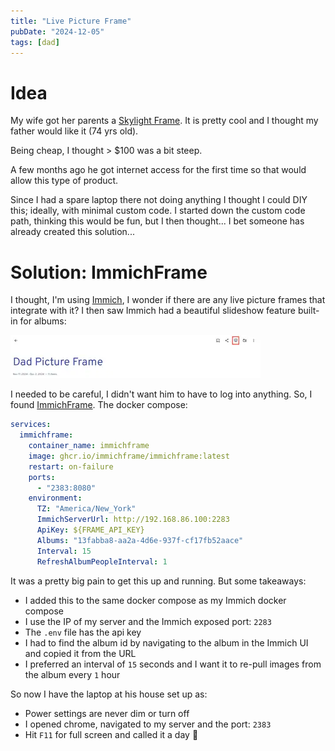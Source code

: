 ```yaml
---
title: "Live Picture Frame"
pubDate: "2024-12-05"
tags: [dad]
---
```


# Idea

My wife got her parents a [Skylight Frame](https://www.skylightframe.com/products/the-skylight-frame/?srsltid=AfmBOorpbYMES_rLjptr8JEHq2IyhVGfDGJFCF6x4pVChcLKroZoVWJB). It is pretty cool and I thought my father would like it (74 yrs old).

Being cheap, I thought > $100 was a bit steep.

A few months ago he got internet access for the first time so that would allow this type of product.

Since I had a spare laptop there not doing anything I thought I could DIY this; ideally, with minimal custom code. I started down the custom code path, thinking this would be fun, but I then thought... I bet someone has already created this solution...

# Solution: ImmichFrame

I thought, I'm using [Immich](https://immich.app/), I wonder if there are any live picture frames that integrate with it? I then saw Immich had a beautiful slideshow feature built-in for albums:

[![img.png](../assets/immich-album-slideshow_small.webp)](/images/immich-album-slideshow.png)

I needed to be careful, I didn't want him to have to log into anything. So, I found [ImmichFrame](https://github.com/immichFrame/ImmichFrame). The docker compose:

```yaml
services:
  immichframe:
    container_name: immichframe
    image: ghcr.io/immichframe/immichframe:latest
    restart: on-failure
    ports:
      - "2383:8080"
    environment:
      TZ: "America/New_York"
      ImmichServerUrl: http://192.168.86.100:2283
      ApiKey: ${FRAME_API_KEY}
      Albums: "13fabba8-aa2a-4d6e-937f-cf17fb52aace"
      Interval: 15
      RefreshAlbumPeopleInterval: 1
```

It was a pretty big pain to get this up and running. But some takeaways:
- I added this to the same docker compose as my Immich docker compose
- I use the IP of my server and the Immich exposed port: `2283`
- The `.env` file has the api key
- I had to find the album id by navigating to the album in the Immich UI and copied it from the URL
- I preferred an interval of `15` seconds and I want it to re-pull images from the album every `1` hour

So now I have the laptop at his house set up as:
- Power settings are never dim or turn off
- I opened chrome, navigated to my server and the port: `2383`
- Hit `F11` for full screen and called it a day 🎉